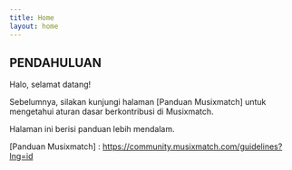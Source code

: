 ```yaml
---
title: Home
layout: home
---
```


## **PENDAHULUAN**
Halo, selamat datang!

Sebelumnya, silakan kunjungi halaman [Panduan Musixmatch] untuk mengetahui aturan dasar berkontribusi di Musixmatch.

Halaman ini berisi panduan lebih mendalam.


[Panduan Musixmatch] : https://community.musixmatch.com/guidelines?lng=id

